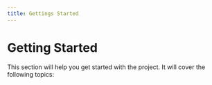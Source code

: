 ```yaml
---
title: Gettings Started
---
```


# Getting Started

This section will help you get started with the project. It will cover the following topics:

